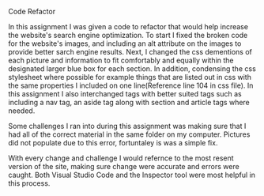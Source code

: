 Code Refactor

In this assignment I was given a code to refactor that would help increase the website's search engine optimization. 
To start I fixed the broken code for the website's images, and including an alt attribute on the images to provide better sarch engine results. 
Next, I changed the css dementions of each picture and information to fit comfortably and equally within the designated larger blue box for each section. In addition, condensing the css stylesheet where possible for example things that are listed out in css with the same properties I included on one line(Reference line 104 in css file).
In this assignment I also interchanged tags with better suited tags such as including a nav tag, an aside tag along with section and article tags where needed.

Some challenges I ran into during this assignment was making sure that I had all of the correct material in the same folder on my computer. Pictures did not populate due to this error, fortuntaley is was a simple fix. 

With every change and challenge I would refernce to the most resent version of the site, making sure change were accurate and errors were caught. Both Visual Studio Code and the Inspector tool were most helpful in this process.